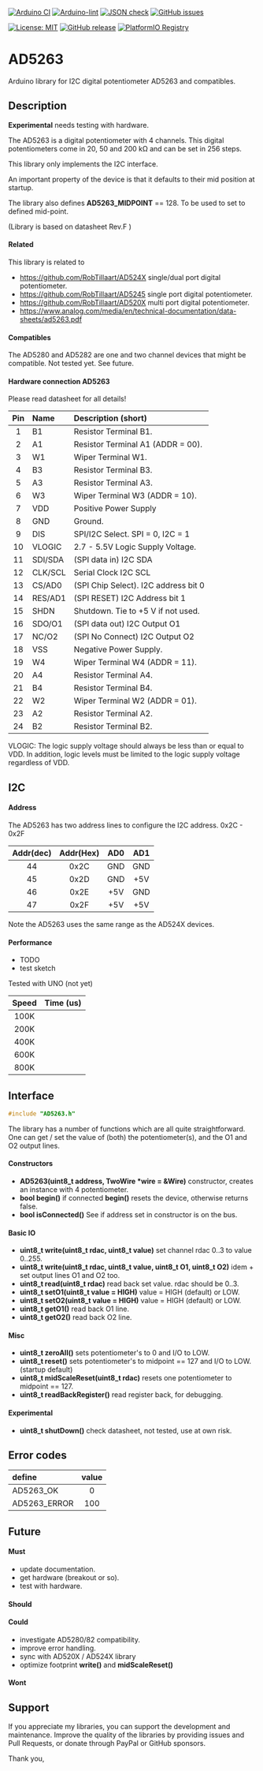 
[![Arduino CI](https://github.com/RobTillaart/AD5263/workflows/Arduino%20CI/badge.svg)](https://github.com/marketplace/actions/arduino_ci)
[![Arduino-lint](https://github.com/RobTillaart/AD5263/actions/workflows/arduino-lint.yml/badge.svg)](https://github.com/RobTillaart/AD5263/actions/workflows/arduino-lint.yml)
[![JSON check](https://github.com/RobTillaart/AD5263/actions/workflows/jsoncheck.yml/badge.svg)](https://github.com/RobTillaart/AD5263/actions/workflows/jsoncheck.yml)
[![GitHub issues](https://img.shields.io/github/issues/RobTillaart/AD5263.svg)](https://github.com/RobTillaart/AD5263/issues)

[![License: MIT](https://img.shields.io/badge/license-MIT-green.svg)](https://github.com/RobTillaart/AD5263/blob/master/LICENSE)
[![GitHub release](https://img.shields.io/github/release/RobTillaart/AD5263.svg?maxAge=3600)](https://github.com/RobTillaart/AD5263/releases)
[![PlatformIO Registry](https://badges.registry.platformio.org/packages/robtillaart/library/AD5263.svg)](https://registry.platformio.org/libraries/robtillaart/AD5263)


# AD5263

Arduino library for I2C digital potentiometer AD5263 and compatibles.


## Description

**Experimental** needs testing with hardware.

The AD5263 is a digital potentiometer with 4 channels.
This digital potentiometers come in 20, 50 and 200 kΩ
and can be set in 256 steps.

This library only implements the I2C interface.

An important property of the device is that it defaults
to their mid position at startup.

The library also defines **AD5263_MIDPOINT** == 128.
To be used to set to defined mid-point.

(Library is based on datasheet Rev.F )


#### Related

This library is related to

- https://github.com/RobTillaart/AD524X single/dual port digital potentiometer.
- https://github.com/RobTillaart/AD5245 single port digital potentiometer.
- https://github.com/RobTillaart/AD520X multi port digital potentiometer.
- https://www.analog.com/media/en/technical-documentation/data-sheets/ad5263.pdf


#### Compatibles

The AD5280 and AD5282 are one and two channel devices that might be compatible.
Not tested yet. See future.


#### Hardware connection AD5263

Please read datasheet for all details!

|  Pin  |   Name   |  Description (short)                   |
|:-----:|:---------|:---------------------------------------|
|   1  |       B1  |  Resistor Terminal B1.                 |
|   2  |       A1  |  Resistor Terminal A1 (ADDR = 00).     |
|   3  |       W1  |  Wiper Terminal W1.                    |
|   4  |       B3  |  Resistor Terminal B3.                 |
|   5  |       A3  |  Resistor Terminal A3.                 |
|   6  |       W3  |  Wiper Terminal W3 (ADDR = 10).        |
|   7  |      VDD  |  Positive Power Supply                 |
|   8  |      GND  |  Ground.                               |
|   9  |      DIS  |  SPI/I2C Select.  SPI = 0, I2C = 1     |
|  10  |   VLOGIC  |  2.7 - 5.5V Logic Supply Voltage.      |  
|  11  |  SDI/SDA  |  (SPI data in)    I2C SDA              |
|  12  |  CLK/SCL  |  Serial Clock     I2C SCL              |
|  13  |   CS/AD0  |  (SPI Chip Select). I2C address bit 0  |
|  14  |  RES/AD1  |  (SPI RESET) I2C Address bit 1         |
|  15  |     SHDN  |  Shutdown. Tie to +5 V if not used.    |
|  16  |   SDO/O1  |  (SPI data out)   I2C  Output O1       |
|  17  |    NC/O2  |  (SPI No Connect) I2C Output O2        |
|  18  |      VSS  |  Negative Power Supply.                |
|  19  |       W4  |  Wiper Terminal W4 (ADDR = 11).        |
|  20  |       A4  |  Resistor Terminal A4.                 |
|  21  |       B4  |  Resistor Terminal B4.                 |
|  22  |       W2  |  Wiper Terminal W2 (ADDR = 01).        |
|  23  |       A2  |  Resistor Terminal A2.                 |
|  24  |       B2  |  Resistor Terminal B2.                 |


VLOGIC: 
The logic supply voltage should always be less than or equal to VDD. 
In addition, logic levels must be limited to the logic supply voltage regardless of VDD.


## I2C

#### Address

The AD5263 has two address lines to configure the I2C address. 0x2C - 0x2F

|  Addr(dec) |  Addr(Hex)  |  AD0  |  AD1  |
|:----------:|:-----------:|:-----:|:-----:|
|    44      |    0x2C     |  GND  |  GND  |
|    45      |    0x2D     |  GND  |  +5V  |
|    46      |    0x2E     |  +5V  |  GND  |
|    47      |    0x2F     |  +5V  |  +5V  |

Note the AD5263 uses the same range as the AD524X devices.


#### Performance

- TODO
- test sketch

Tested with UNO (not yet)

|  Speed  |  Time (us)  |
|:-------:|:-----------:|
|  100K   |             |
|  200K   |             |
|  400K   |             |
|  600K   |             |
|  800K   |             |



## Interface

```cpp
#include "AD5263.h"
```

The library has a number of functions which are all quite straightforward.
One can get / set the value of (both) the potentiometer(s), and the O1 and O2 output lines.


#### Constructors

- **AD5263(uint8_t address, TwoWire \*wire = &Wire)** constructor,
creates an instance with 4 potentiometer.
- **bool begin()** if connected **begin()** resets the device,
otherwise returns false.
- **bool isConnected()** See if address set in constructor is on the bus.


#### Basic IO

- **uint8_t write(uint8_t rdac, uint8_t value)** set channel rdac 0..3 to value 0..255.
- **uint8_t write(uint8_t rdac, uint8_t value, uint8_t O1, uint8_t O2)** idem + set output lines O1 and O2 too.
- **uint8_t read(uint8_t rdac)** read back set value.
rdac should be 0..3.
- **uint8_t setO1(uint8_t value = HIGH)**  value = HIGH (default) or LOW.
- **uint8_t setO2(uint8_t value = HIGH)**  value = HIGH (default) or LOW.
- **uint8_t getO1()** read back O1 line.
- **uint8_t getO2()** read back O2 line.


#### Misc

- **uint8_t zeroAll()** sets potentiometer's to 0 and I/O to LOW.
- **uint8_t reset()** sets potentiometer's to midpoint == 127 and I/O to LOW. (startup default)
- **uint8_t midScaleReset(uint8_t rdac)** resets one potentiometer to midpoint == 127.
- **uint8_t readBackRegister()** read register back, for debugging.


#### Experimental

- **uint8_t shutDown()** check datasheet, not tested, use at own risk.


## Error codes

|  define        |  value  |
|:---------------|:-------:|
|  AD5263_OK     |   0     |
|  AD5263_ERROR  |   100   |


## Future

#### Must

- update documentation.
- get hardware (breakout or so).
- test with hardware.


#### Should


#### Could

- investigate AD5280/82 compatibility.
- improve error handling.
- sync with AD520X / AD524X library
- optimize footprint **write()** and **midScaleReset()**


#### Wont



## Support

If you appreciate my libraries, you can support the development and maintenance.
Improve the quality of the libraries by providing issues and Pull Requests, or
donate through PayPal or GitHub sponsors.

Thank you,

